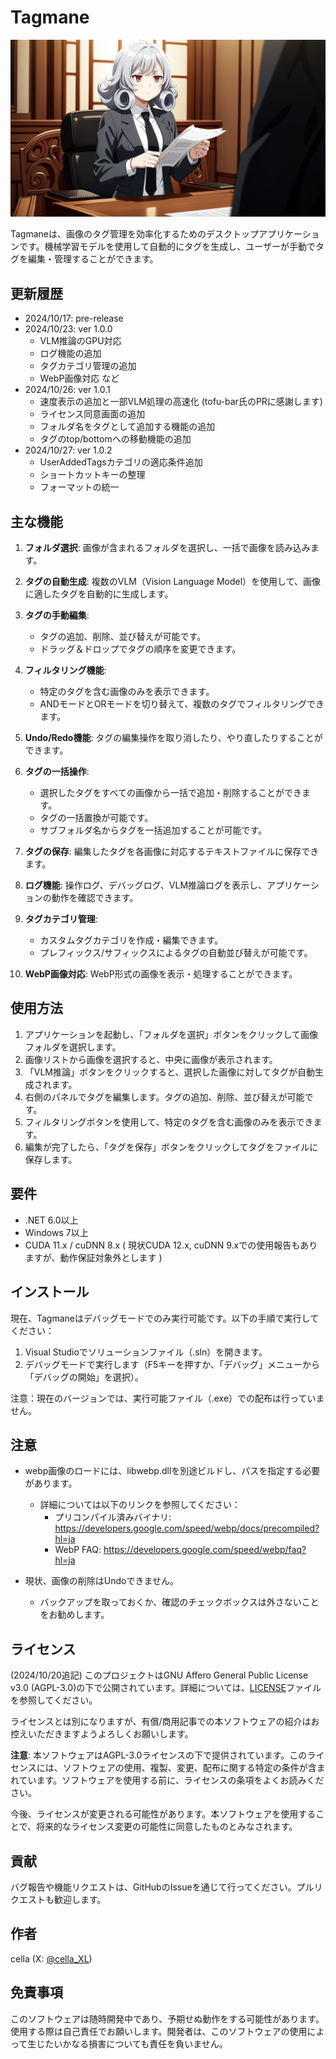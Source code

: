 # Tagmane

![Tagmane Cover](asset/cover.png)

Tagmaneは、画像のタグ管理を効率化するためのデスクトップアプリケーションです。機械学習モデルを使用して自動的にタグを生成し、ユーザーが手動でタグを編集・管理することができます。

## 更新履歴

- 2024/10/17: pre-release
- 2024/10/23: ver 1.0.0
  - VLM推論のGPU対応
  - ログ機能の追加
  - タグカテゴリ管理の追加
  - WebP画像対応 など
- 2024/10/26: ver 1.0.1
  - 速度表示の追加と一部VLM処理の高速化 (tofu-bar氏のPRに感謝します)
  - ライセンス同意画面の追加
  - フォルダ名をタグとして追加する機能の追加
  - タグのtop/bottomへの移動機能の追加
- 2024/10/27: ver 1.0.2
  - UserAddedTagsカテゴリの適応条件追加
  - ショートカットキーの整理
  - フォーマットの統一

## 主な機能

1. **フォルダ選択**: 画像が含まれるフォルダを選択し、一括で画像を読み込みます。

2. **タグの自動生成**: 複数のVLM（Vision Language Model）を使用して、画像に適したタグを自動的に生成します。

3. **タグの手動編集**: 
   - タグの追加、削除、並び替えが可能です。
   - ドラッグ＆ドロップでタグの順序を変更できます。

4. **フィルタリング機能**: 
   - 特定のタグを含む画像のみを表示できます。
   - ANDモードとORモードを切り替えて、複数のタグでフィルタリングできます。

5. **Undo/Redo機能**: タグの編集操作を取り消したり、やり直したりすることができます。

6. **タグの一括操作**: 
   - 選択したタグをすべての画像から一括で追加・削除することができます。
   - タグの一括置換が可能です。
   - サブフォルダ名からタグを一括追加することが可能です。

7. **タグの保存**: 編集したタグを各画像に対応するテキストファイルに保存できます。

8. **ログ機能**: 操作ログ、デバッグログ、VLM推論ログを表示し、アプリケーションの動作を確認できます。

9. **タグカテゴリ管理**: 
   - カスタムタグカテゴリを作成・編集できます。
   - プレフィックス/サフィックスによるタグの自動並び替えが可能です。

10. **WebP画像対応**: WebP形式の画像を表示・処理することができます。

## 使用方法

1. アプリケーションを起動し、「フォルダを選択」ボタンをクリックして画像フォルダを選択します。
2. 画像リストから画像を選択すると、中央に画像が表示されます。
3. 「VLM推論」ボタンをクリックすると、選択した画像に対してタグが自動生成されます。
4. 右側のパネルでタグを編集します。タグの追加、削除、並び替えが可能です。
5. フィルタリングボタンを使用して、特定のタグを含む画像のみを表示できます。
6. 編集が完了したら、「タグを保存」ボタンをクリックしてタグをファイルに保存します。

## 要件

- .NET 6.0以上
- Windows 7以上
- CUDA 11.x / cuDNN 8.x ( 現状CUDA 12.x, cuDNN 9.xでの使用報告もありますが、動作保証対象外とします )

## インストール

現在、Tagmaneはデバッグモードでのみ実行可能です。以下の手順で実行してください：

1. Visual Studioでソリューションファイル（.sln）を開きます。
2. デバッグモードで実行します（F5キーを押すか、「デバッグ」メニューから「デバッグの開始」を選択）。

注意：現在のバージョンでは、実行可能ファイル（.exe）での配布は行っていません。

## 注意

- webp画像のロードには、libwebp.dllを別途ビルドし、パスを指定する必要があります。
  - 詳細については以下のリンクを参照してください：
    - プリコンパイル済みバイナリ: https://developers.google.com/speed/webp/docs/precompiled?hl=ja
    - WebP FAQ: https://developers.google.com/speed/webp/faq?hl=ja

- 現状、画像の削除はUndoできません。
  - バックアップを取っておくか、確認のチェックボックスは外さないことをお勧めします。

## ライセンス

(2024/10/20追記) このプロジェクトはGNU Affero General Public License v3.0 (AGPL-3.0)の下で公開されています。詳細については、[LICENSE](LICENSE.txt)ファイルを参照してください。

ライセンスとは別になりますが、有償/商用記事での本ソフトウェアの紹介はお控えいただきますようよろしくお願いします。

**注意**: 本ソフトウェアはAGPL-3.0ライセンスの下で提供されています。このライセンスには、ソフトウェアの使用、複製、変更、配布に関する特定の条件が含まれています。ソフトウェアを使用する前に、ライセンスの条項をよくお読みください。

今後、ライセンスが変更される可能性があります。本ソフトウェアを使用することで、将来的なライセンス変更の可能性に同意したものとみなされます。

## 貢献

バグ報告や機能リクエストは、GitHubのIssueを通じて行ってください。プルリクエストも歓迎します。

## 作者

cella (X: [@cella_XL](https://x.com/cella_XL))

## 免責事項

このソフトウェアは随時開発中であり、予期せぬ動作をする可能性があります。使用する際は自己責任でお願いします。開発者は、このソフトウェアの使用によって生じたいかなる損害についても責任を負いません。
